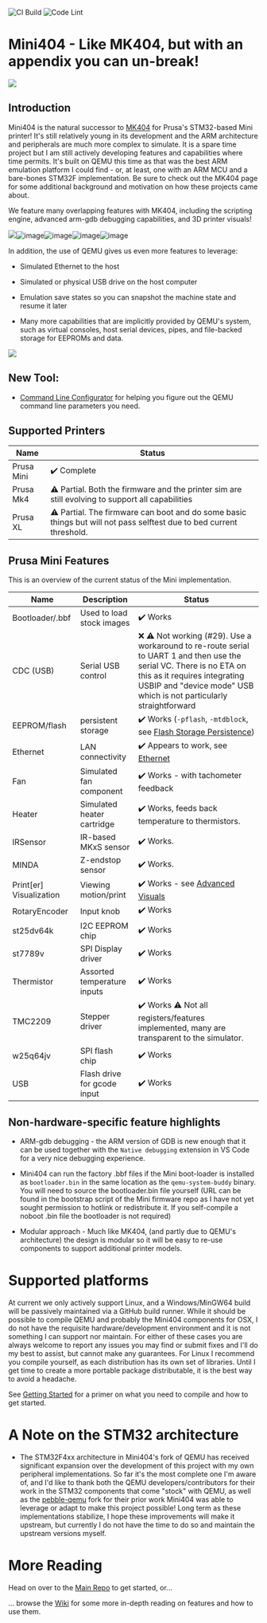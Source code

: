 ![CI Build](https://github.com/vintagepc/MINI404/workflows/CI%20Build/badge.svg) ![Code Lint](https://github.com/vintagepc/MINI404/workflows/Code%20Lint/badge.svg)
# Mini404 - Like MK404, but with an appendix you can un-break!

![](https://raw.githubusercontent.com/wiki/vintagepc/MINI404/images/Line.png)

## Introduction

Mini404 is the natural successor to [MK404](https://vintagepc.github.io/MK404/) for Prusa's STM32-based Mini printer! It's still relatively young in its development and the ARM architecture and peripherals are much more complex to simulate. It is a spare time project but I am still actively developing features and capabilities where time permits. It's built on QEMU this time as that was the best ARM emulation platform I could find - or, at least, one with an ARM MCU and a bare-bones STM32F implementation. Be sure to check out the MK404 page for some additional background and motivation on how these projects came about. 

We feature many overlapping features with MK404, including the scripting engine, advanced arm-gdb debugging capabilities, and 3D printer visuals!

![](https://user-images.githubusercontent.com/53943260/99891866-7b1ba000-2c3c-11eb-804b-427196de95df.png)![image](https://user-images.githubusercontent.com/53943260/99891868-8242ae00-2c3c-11eb-91fd-7bab7657e3ee.png)![image](https://user-images.githubusercontent.com/53943260/101267602-70770580-3728-11eb-97f5-f6258eec8e11.png)![image](https://user-images.githubusercontent.com/53943260/101993374-12967080-3c88-11eb-915a-82a25005cbed.png)![image](https://user-images.githubusercontent.com/53943260/104094225-76975f00-525d-11eb-8bba-1d2388fc085d.png)

In addition, the use of QEMU gives us even more features to leverage:

- Simulated Ethernet to the host

- Simulated or physical USB drive on the host computer

- Emulation save states so you can snapshot the machine state and resume it later

- Many more capabilities that are implicitly provided by QEMU's system, such as virtual consoles, host serial devices, pipes, and file-backed storage for EEPROMs and data. 

![](https://raw.githubusercontent.com/wiki/vintagepc/MINI404/images/3D_model.png)

## New Tool:

- [Command Line Configurator](https://vintagepc.github.io/MINI404/Mini404Exec.html) for helping you figure out the QEMU command line parameters you need.

## Supported Printers

Name|Status
----|------
Prusa Mini | ✔️ Complete
Prusa Mk4 |  ⚠ Partial. Both the firmware and the printer sim are still evolving to support all capabilities
Prusa XL |  ⚠ Partial. The firmware can boot and do some basic things but will not pass selftest due to bed current threshold.

## Prusa Mini Features 

This is an overview of the current status of the Mini implementation. 

Name|Description|Status 
----|-----------|------
Bootloader/.bbf| Used to load stock images | ✔️ Works
CDC (USB) | Serial USB control | ❌ ⚠ Not working (#29). Use a workaround to re-route serial to UART 1 and then use the serial VC. There is no ETA on this as it requires integrating USBIP and "device mode" USB which is not particularly straightforward 
EEPROM/flash | persistent storage|  ✔️ Works (`-pflash`, `-mtdblock`, see [Flash Storage Persistence](https://github.com/vintagepc/MINI404/wiki/Flash-Storage-Persistence))
Ethernet | LAN connectivity | ✔️ Appears to work, see [Ethernet](https://github.com/vintagepc/MINI404/wiki/Ethernet)
Fan| Simulated fan component |✔️ Works - with tachometer feedback
Heater| Simulated heater cartridge | ✔️ Works, feeds back temperature to thermistors.
IRSensor| IR-based MKxS sensor | ✔️ Works.
MINDA| Z-endstop sensor |  ✔️ Works.
Print[er] Visualization |Viewing motion/print| ✔️ Works - see [Advanced Visuals](https://github.com/vintagepc/MINI404/wiki/Advanced-Visuals)
RotaryEncoder| Input knob | ✔️ Works
st25dv64k| I2C EEPROM chip | ✔️ Works 
st7789v | SPI Display driver | ✔️ Works 
Thermistor| Assorted temperature inputs | ✔️ Works 
TMC2209| Stepper driver | ✔️ Works ⚠ Not all registers/features implemented, many are transparent to the simulator.
w25q64jv| SPI flash chip | ✔️ Works 
USB | Flash drive for gcode input | ✔️ Works 

## Non-hardware-specific feature highlights

  - ARM-gdb debugging - the ARM version of GDB is new enough that it can be used together with the `Native debugging` extension in VS Code for a very nice debugging experience. 
  
  - Mini404 can run the factory .bbf files if the Mini boot-loader is installed as `bootloader.bin` in the same location as the `qemu-system-buddy` binary. You will need to source the bootloader.bin file yourself (URL can be found in the bootstrap script of the Mini firmware repo as I have not yet sought permission to hotlink or redistribute it. If you self-compile a noboot .bin file the bootloader is not required)

  - Modular approach - Much like MK404, (and partly due to QEMU's architecture) the design is modular so it will be easy to re-use components to support additional printer models.

# Supported platforms

At current we only actively support Linux, and a Windows/MinGW64 build will be passively maintained via a GitHub build runner. While it should be possible to compile QEMU and probably the Mini404 components for OSX, I do not have the requisite hardware/development environment and it is not something I can support nor maintain. For either of these cases you are always welcome to report any issues you may find or submit fixes and I'll do my best to assist, but cannot make any guarantees. For Linux I recommend you compile yourself, as each distribution has its own set of libraries. Until I get time to create a more portable package distributable, it is the best way to avoid a headache.

See [Getting Started](https://github.com/vintagepc/MINI404/wiki/Getting-Started) for a primer on what you need to compile and how to get started. 

# A Note on the STM32 architecture

- The STM32F4xx architecture in Mini404's fork of QEMU has received significant expansion over the development of this project with my own peripheral implementations. So far it's the most complete one I'm aware of, and I'd like to thank both the QEMU developers/contributors for their work in the STM32 components that come "stock" with QEMU, as well as the [pebble-qemu](https://github.com/pebble/qemu) fork for their prior work Mini404 was able to leverage or adapt to make this project possible! Long term as these implementations stabilize, I hope these improvements will make it upstream, but currently I do not have the time to do so and maintain the upstream versions myself. 

# More Reading

Head on over to the [Main Repo](https://github.com/vintagepc/MINI404/tree/MINI404) to get started, or...

... browse the [Wiki](https://github.com/vintagepc/MINI404/wiki) for some more in-depth reading on features and how to use them. 
